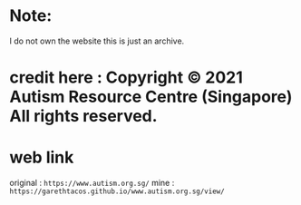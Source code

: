 # Note:
I do not own the website this is just an archive.
# credit here : Copyright © 2021   Autism Resource Centre (Singapore)   All rights reserved.
# web link
original : ```https://www.autism.org.sg/```
mine : ```https://garethtacos.github.io/www.autism.org.sg/view/```
